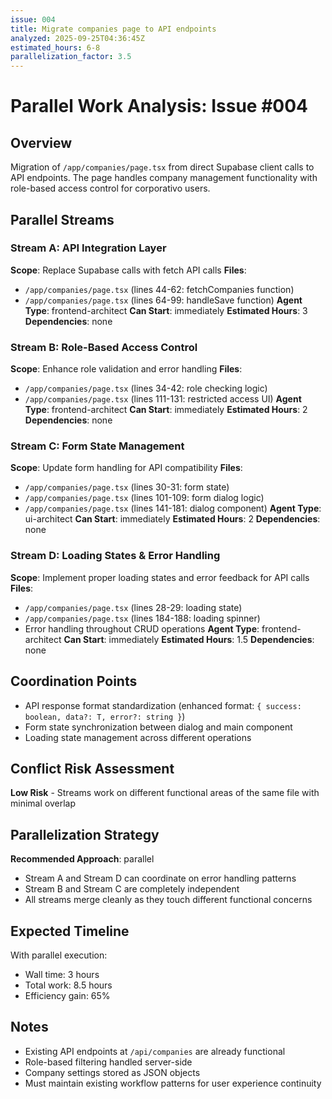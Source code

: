 ```yaml
---
issue: 004
title: Migrate companies page to API endpoints
analyzed: 2025-09-25T04:36:45Z
estimated_hours: 6-8
parallelization_factor: 3.5
---
```


# Parallel Work Analysis: Issue #004

## Overview
Migration of `/app/companies/page.tsx` from direct Supabase client calls to API endpoints. The page handles company management functionality with role-based access control for corporativo users.

## Parallel Streams

### Stream A: API Integration Layer
**Scope**: Replace Supabase calls with fetch API calls
**Files**:
- `/app/companies/page.tsx` (lines 44-62: fetchCompanies function)
- `/app/companies/page.tsx` (lines 64-99: handleSave function)
**Agent Type**: frontend-architect
**Can Start**: immediately
**Estimated Hours**: 3
**Dependencies**: none

### Stream B: Role-Based Access Control
**Scope**: Enhance role validation and error handling
**Files**:
- `/app/companies/page.tsx` (lines 34-42: role checking logic)
- `/app/companies/page.tsx` (lines 111-131: restricted access UI)
**Agent Type**: frontend-architect
**Can Start**: immediately
**Estimated Hours**: 2
**Dependencies**: none

### Stream C: Form State Management
**Scope**: Update form handling for API compatibility
**Files**:
- `/app/companies/page.tsx` (lines 30-31: form state)
- `/app/companies/page.tsx` (lines 101-109: form dialog logic)
- `/app/companies/page.tsx` (lines 141-181: dialog component)
**Agent Type**: ui-architect
**Can Start**: immediately
**Estimated Hours**: 2
**Dependencies**: none

### Stream D: Loading States & Error Handling
**Scope**: Implement proper loading states and error feedback for API calls
**Files**:
- `/app/companies/page.tsx` (lines 28-29: loading state)
- `/app/companies/page.tsx` (lines 184-188: loading spinner)
- Error handling throughout CRUD operations
**Agent Type**: frontend-architect
**Can Start**: immediately
**Estimated Hours**: 1.5
**Dependencies**: none

## Coordination Points
- API response format standardization (enhanced format: `{ success: boolean, data?: T, error?: string }`)
- Form state synchronization between dialog and main component
- Loading state management across different operations

## Conflict Risk Assessment
**Low Risk** - Streams work on different functional areas of the same file with minimal overlap

## Parallelization Strategy
**Recommended Approach**: parallel
- Stream A and Stream D can coordinate on error handling patterns
- Stream B and Stream C are completely independent
- All streams merge cleanly as they touch different functional concerns

## Expected Timeline
With parallel execution:
- Wall time: 3 hours
- Total work: 8.5 hours
- Efficiency gain: 65%

## Notes
- Existing API endpoints at `/api/companies` are already functional
- Role-based filtering handled server-side
- Company settings stored as JSON objects
- Must maintain existing workflow patterns for user experience continuity